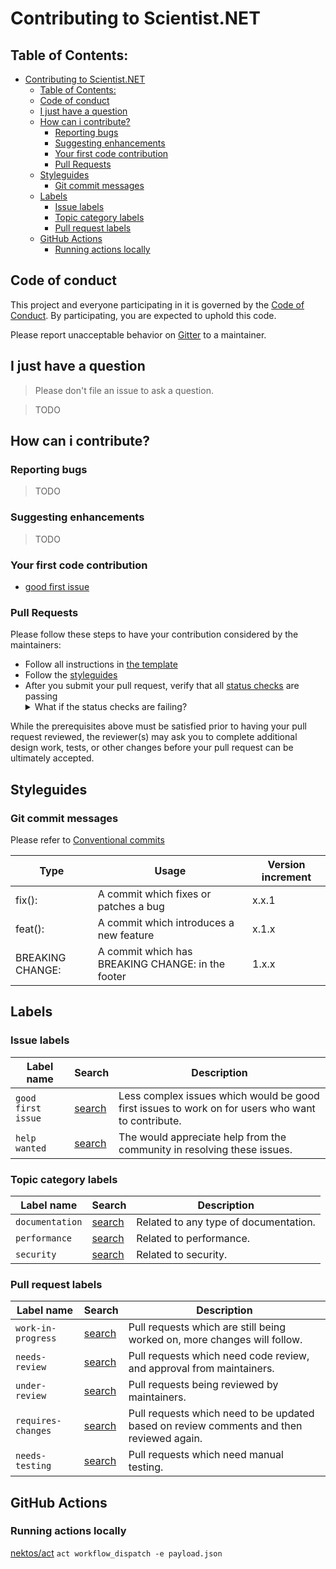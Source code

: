 # Contributing to Scientist.NET

## Table of Contents:
- [Contributing to Scientist.NET](#contributing-to-scientistnet)
  - [Table of Contents:](#table-of-contents)
  - [Code of conduct](#code-of-conduct)
  - [I just have a question](#i-just-have-a-question)
  - [How can i contribute?](#how-can-i-contribute)
    - [Reporting bugs](#reporting-bugs)
    - [Suggesting enhancements](#suggesting-enhancements)
    - [Your first code contribution](#your-first-code-contribution)
    - [Pull Requests](#pull-requests)
  - [Styleguides](#styleguides)
    - [Git commit messages](#git-commit-messages)
  - [Labels](#labels)
    - [Issue labels](#issue-labels)
    - [Topic category labels](#topic-category-labels)
    - [Pull request labels](#pull-request-labels)
  - [GitHub Actions](#github-actions)
    - [Running actions locally](#running-actions-locally)

## Code of conduct

This project and everyone participating in it is governed by the [Code of Conduct](CodeOfConduct.md). By participating, you are expected to uphold this code.

Please report unacceptable behavior on [Gitter](https://gitter.im/scientistproject/community) to a maintainer.

## I just have a question

> Please don't file an issue to ask a question.

> TODO


## How can i contribute?

### Reporting bugs

> TODO


### Suggesting enhancements

> TODO

### Your first code contribution
- [good first issue](https://github.com/scientistproject/Scientist.net/issues?q=is:issue+is:open+label:good+first+issue)

### Pull Requests

Please follow these steps to have your contribution considered by the maintainers:

- Follow all instructions in [the template](.github/PULL_REQUEST_TEMPLATE/pull_request_template.md)
- Follow the [styleguides](#styleguides)
- After you submit your pull request, verify that all [status checks](https://help.github.com/articles/about-status-checks/) are passing<details><summary>What if the status checks are failing?</summary>If a status check is failing, and you believe that the failure is unrelated to your change, please leave a comment on the pull request explaining why you believe the failure is unrelated. A maintainer will re-run the status check for you. If we conclude that the failure was a false positive, then we will open an issue to track that problem with our status check suite.</details>

While the prerequisites above must be satisfied prior to having your pull request reviewed, the reviewer(s) may ask you to complete additional design work, tests, or other changes before your pull request can be ultimately accepted.

## Styleguides
### Git commit messages
Please refer to [Conventional commits](https://www.conventionalcommits.org/en/v1.0.0/)

| Type             | Usage                                             | Version increment |
| ---------------- | ------------------------------------------------- | ----------------- |
| fix():           | A commit which fixes or patches a bug             | x.x.1             |
| feat():          | A commit which introduces a new feature           | x.1.x             |
| BREAKING CHANGE: | A commit which has BREAKING CHANGE: in the footer | 1.x.x             |

## Labels

### Issue labels
| Label name         | Search                                                                                                       | Description                                                                                       |
| ------------------ | ------------------------------------------------------------------------------------------------------------ | ------------------------------------------------------------------------------------------------- |
| `good first issue` | [search](https://github.com/scientistproject/Scientist.net/issues?q=is:issue+is:open+label:good+first+issue) | Less complex issues which would be good first issues to work on for users who want to contribute. |
| `help wanted`      | [search](https://github.com/scientistproject/Scientist.net/issues?q=is:issue+is:open+label:help+wanted)      | The would appreciate help from the community in resolving these issues.                           |

### Topic category labels
| Label name      | Search                                                                                                  | Description                           |
| --------------- | ------------------------------------------------------------------------------------------------------- | ------------------------------------- |
| `documentation` | [search](https://github.com/scientistproject/Scientist.net/issues?q=is:issue+is:open+label:)            | Related to any type of documentation. |
| `performance`   | [search](https://github.com/scientistproject/Scientist.net/issues?q=is:issue+is:open+label:performance) | Related to performance.               |
| `security`      | [search](https://github.com/scientistproject/Scientist.net/issues?q=is:issue+is:open+label:security)    | Related to security.                  |

### Pull request labels
| Label name         | Search                                                                                                       | Description                                                                              |
| ------------------ | ------------------------------------------------------------------------------------------------------------ | ---------------------------------------------------------------------------------------- |
| `work-in-progress` | [search](https://github.com/scientistproject/Scientist.net/issues?q=is:issue+is:open+label:work-in-progress) | Pull requests which are still being worked on, more changes will follow.                 |
| `needs-review`     | [search](https://github.com/scientistproject/Scientist.net/issues?q=is:issue+is:open+label:needs-review)     | Pull requests which need code review, and approval from maintainers.                     |
| `under-review`     | [search](https://github.com/scientistproject/Scientist.net/issues?q=is:issue+is:open+label:under-review)     | Pull requests being reviewed by maintainers.                                             |
| `requires-changes` | [search](https://github.com/scientistproject/Scientist.net/issues?q=is:issue+is:open+label:requires-changes) | Pull requests which need to be updated based on review comments and then reviewed again. |
| `needs-testing`    | [search](https://github.com/scientistproject/Scientist.net/issues?q=is:issue+is:open+label:needs-testing)    | Pull requests which need manual testing.                                                 |


## GitHub Actions

### Running actions locally

[nektos/act](https://github.com/nektos/act)
`act workflow_dispatch -e payload.json`
